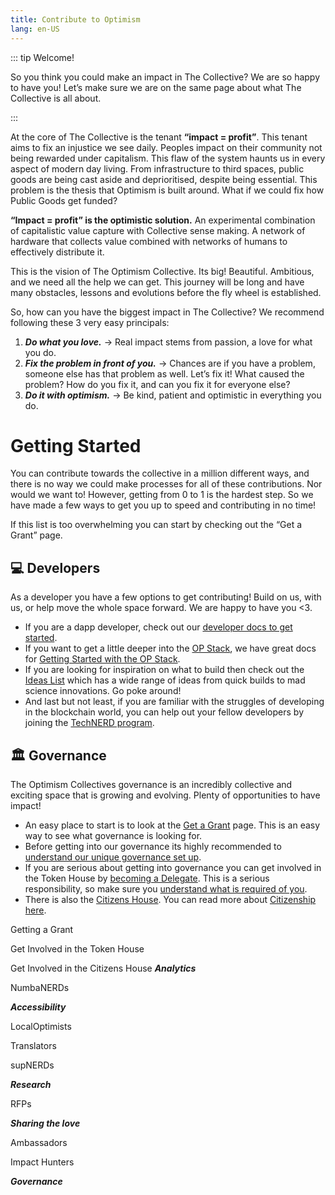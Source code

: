 ```yaml
---
title: Contribute to Optimism
lang: en-US
---
```


::: tip Welcome!

So you think you could make an impact in The Collective? We are so happy to have you! Let’s make sure we are on the same page about what The Collective is all about.

:::

At the core of The Collective is the tenant **“impact = profit”**. This tenant aims to fix an injustice we see daily. Peoples impact on their community not being rewarded under capitalism. This flaw of the system haunts us in every aspect of modern day living. From infrastructure to third spaces, public goods are being cast aside and deprioritised, despite being essential. This problem is the thesis that Optimism is built around. What if we could fix how Public Goods get funded? 

**“Impact = profit” is the optimistic solution.** An experimental combination of capitalistic value capture with Collective sense making. A network of hardware that collects value combined with networks of humans to effectively distribute it. 

This is the vision of The Optimism Collective. Its big! Beautiful. Ambitious, and we need all the help we can get. This journey will be long and have many obstacles, lessons and evolutions before the fly wheel is established. 

So, how can you have the biggest impact in The Collective? We recommend following these 3 very easy principals:

1. ***Do what you love.*** → Real impact stems from passion, a love for what you do.
2. ***Fix the problem in front of you.*** → Chances are if you have a problem, someone else has that problem as well. Let’s fix it! What caused the problem? How do you fix it, and can you fix it for everyone else? 
3. ***Do it with optimism.*** → Be kind, patient and optimistic in everything you do. 

# Getting Started

You can contribute towards the collective in a million different ways, and there is no way we could make processes for all of these contributions. Nor would we want to! However, getting from 0 to 1 is the hardest step. So we have made a few ways to get you up to speed and contributing in no time! 

If this list is too overwhelming you can start by checking out the “Get a Grant” page.

## 💻 Developers

As a developer you have a few options to get contributing! Build on us, with us, or help move the whole space forward. We are happy to have you <3.

* If you are a dapp developer, check out our [developer docs to get started](/docs/developers/). 
* If you want to get a little deeper into the [OP Stack](https://stack.optimism.io/), we have great docs for [Getting Started with the OP Stack](https://stack.optimism.io/docs/build/getting-started/). 
* If you are looking for inspiration on what to build then check out the [Ideas List](https://github.com/orgs/ethereum-optimism/projects/31/views/3) which has a wide range of ideas from quick builds to mad science innovations. Go poke around! 
* And last but not least, if you are familiar with the struggles of developing in the blockchain world, you can help out your fellow developers by joining the [TechNERD program](./contribution-path/techNERDs.md). 

## 🏛️ Governance

The Optimism Collectives governance is an incredibly collective and exciting space that is growing and evolving. Plenty of opportunities to have impact! 

* An easy place to start is to look at the [Get a Grant](../governance/get-a-grant.md) page. This is an easy way to see what governance is looking for.
* Before getting into our governance its highly recommended to [understand our unique governance set up](../governance/README.md).
* If you are serious about getting into governance you can get involved in the Token House by [becoming a Delegate](../governance/delegate.md). This is a serious responsibility, so make sure you [understand what is required of you](../governance/existing-delegate.md).
* There is also the [Citizens House](../governance/citizens-house.md). You can read more about [Citizenship here](../governance/citizenship.md). 

Getting a Grant

Get Involved in the Token House 

Get Involved in the Citizens House
***Analytics***

NumbaNERDs

***Accessibility***

LocalOptimists

Translators

supNERDs

***Research***

RFPs

***Sharing the love***

Ambassadors

Impact Hunters

***Governance***




